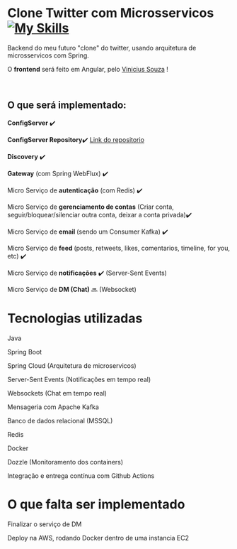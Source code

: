 # Clone Twitter com Microsservicos [![My Skills](https://skillicons.dev/icons?i=twitter,spring)](https://skillicons.dev)  

<p>Backend do meu futuro "clone" do twitter, usando arquitetura de microsservicos com Spring.</p>
<p>O <b>frontend</b> será feito em Angular, pelo <a href="https://github.com/souzxvini?tab=repositories">Vinicius Souza</a> !</p>

<br>

<h2>O que será implementado:</h2>
<p><b>ConfigServer</b> ✔️</p> 
<p><b>ConfigServer Repository</b>✔️ <a href="https://github.com/vsouzx/Microservicos-Clone-Twitter-Repository"> Link do repositorio</a></p>
<p><b>Discovery</b> ✔️</p>
<p><b>Gateway</b> (com Spring WebFlux) ✔️</p>
<p>Micro Serviço de <b>autenticação</b> (com Redis) ✔️</p>
<p>Micro Serviço de <b>gerenciamento de contas</b> (Criar conta, seguir/bloquear/silenciar outra conta, deixar a conta privada)✔️</p>
<p>Micro Serviço de <b>email </b>(sendo um Consumer Kafka) ✔️</p>
<p>Micro Serviço de <b>feed </b>(posts, retweets, likes, comentarios, timeline, for you, etc) ✔️ </p>
<p>Micro Serviço de <b>notificações</b> ✔️ (Server-Sent Events)</p>
<p>Micro Serviço de <b>DM (Chat)</b> 🔜 (Websocket)</p>

# Tecnologias utilizadas

<p>Java</p>
<p>Spring Boot</p>
<p>Spring Cloud (Arquitetura de microservicos)</p>
<p>Server-Sent Events (Notificações em tempo real)</p>
<p>Websockets (Chat em tempo real)</p>
<p>Mensageria com Apache Kafka</p>
<p>Banco de dados relacional (MSSQL)</p>
<p>Redis</p>
<p>Docker</p>
<p>Dozzle (Monitoramento dos containers)</p>
<p>Integração e entrega contínua com Github Actions</p>

# O que falta ser implementado

<p>Finalizar o serviço de DM</p>
<p>Deploy na AWS, rodando Docker dentro de uma instancia EC2</p>

